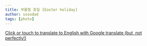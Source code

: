 ```yaml
---
title: 부활절 휴일 [Easter holiday]
author: sosodad
tags: [photo]
---
```


[Click or touch to translate to English with Google translate (but, not perfectly!)](https://jinseuk56-github-io.translate.goog/posts/0006/?_x_tr_sl=ko&_x_tr_tl=en&_x_tr_hl=ko&_x_tr_pto=wapp)


<!-- <div class="grid-container">
  <div class="grid grid--p-1">
    <div class="cell cell--6"><div class="card">
  <div class="card__image">
    <img class="image" src="https://onedrive.live.com/embed?resid=F96DE3EAE83811FB%2183363&authkey=%21ADZ4MW9wM2bXkhE&height=1024"/>
  </div>
  <div class="card__content">
    <div class="card__header">
      <p>휴일 시작 전날 출근길 - 출근하는 사람이 확실히 적었다.</p>
    </div>
  </div>
</div></div>
    <div class="cell cell--6"><div class="card">
  <div class="card__image">
    <img class="image" src="https://onedrive.live.com/embed?resid=F96DE3EAE83811FB%2183364&authkey=%21AARWQs_oQbo21XM&height=1024"/>
  </div>
  <div class="card__content">
    <div class="card__header">
      <p>하루 종일 요란했던 날씨 - 쨍하다가 비 엄청 오고 우박도 오고 그리고 노을 잠깐.</p>
    </div>
  </div>
</div></div>
    <div class="cell cell--6"><div class="card">
  <div class="card__image">
    <img class="image" src="https://onedrive.live.com/embed?resid=F96DE3EAE83811FB%2183365&authkey=%21ABYYpDsBmvIpMKs&height=1024"/>
  </div>
  <div class="card__content">
    <div class="card__header">
      <p>휴일 시작 첫 외출 - 비둘기만큼 흔한 백조님들.</p>
    </div>
  </div>
</div></div>
    <div class="cell cell--6"><div class="card">
  <div class="card__image">
    <img class="image" src="https://onedrive.live.com/embed?resid=F96DE3EAE83811FB%2183392&authkey=%21AIRa5f6-4FWjBfg&height=1024"/>
  </div>
  <div class="card__content">
    <div class="card__header">
      <p>설거지 내기 - 영국 와서 세 번만에 첫 승을 거뒀다.</p>
    </div>
  </div>
</div></div>
    <div class="cell cell--6"><div class="card">
  <div class="card__image">
    <img class="image" src="https://onedrive.live.com/embed?resid=F96DE3EAE83811FB%2183395&authkey=%21AB3AwHEFzDVpKzY&height=1024"/>
  </div>
  <div class="card__content">
    <div class="card__header">
      <p>테라스 외출 - 과연 산책냥이가 될 수 있을 것인가.</p>
    </div>
  </div>
</div></div>
    <div class="cell cell--6"><div class="card">
  <div class="card__image">
    <img class="image" src="https://onedrive.live.com/embed?resid=F96DE3EAE83811FB%2183393&authkey=%21APm-uR1gezAO-Dg&height=1024"/>
  </div>
  <div class="card__content">
    <div class="card__header">
      <p>이 박사가 만들어준 정통 까르보나라 - 이탈리아 백종원 유튜브 참고</p>
    </div>
  </div>
</div></div>
<div class="cell cell--6"><div class="card">
  <div class="card__image">
    <img class="image" src="https://onedrive.live.com/embed?resid=F96DE3EAE83811FB%2183397&authkey=%21AP8kptqn4f6CfSk&height=1024"/>
  </div>
  <div class="card__content">
    <div class="card__header">
      <p>Oxford 가는 길에 찍은 Reading 명물 - 그 유명한 뱅크시 (Banksy) 의 작품</p>
    </div>
  </div>
  </div></div>
  <div class="cell cell--6"><div class="card">
  <div class="card__image">
    <img class="image" src="https://onedrive.live.com/embed?resid=F96DE3EAE83811FB%2183414&authkey=%21ANlhl4m1Z5oECJI&height=1024"/>
  </div>
  <div class="card__content">
    <div class="card__header">
      <p>First cream tea in Oxford</p>
    </div>
  </div>
</div></div>
<div class="cell cell--6"><div class="card">
  <div class="card__image">
    <img class="image" src="https://onedrive.live.com/embed?resid=F96DE3EAE83811FB%2183402&authkey=%21AJnYKcRrt5iz2K4&height=1024"/>
  </div>
  <div class="card__content">
    <div class="card__header">
      <p>날씨만 좋았더라면...</p>
    </div>
  </div>
</div></div>
<div class="cell cell--6"><div class="card">
  <div class="card__image">
    <img class="image" src="https://onedrive.live.com/embed?resid=F96DE3EAE83811FB%2183404&authkey=%21AFSUM0s4lGoz76U&height=1024"/>
  </div>
  <div class="card__content">
    <div class="card__header">
      <p>크라이스트 처치 (Christ Church) - 내부는 다음 기회에...</p>
    </div>
  </div>
</div></div>
<div class="cell cell--6"><div class="card">
  <div class="card__image">
    <img class="image" src="https://onedrive.live.com/embed?resid=F96DE3EAE83811FB%2183403&authkey=%21AC-p86iyxYqNvKg&height=1024"/>
  </div>
  <div class="card__content">
    <div class="card__header">
      <p>First pub in Oxford</p>
    </div>
  </div>
</div></div>
<div class="cell cell--6"><div class="card">
  <div class="card__image">
    <img class="image" src="https://onedrive.live.com/embed?resid=F96DE3EAE83811FB%2183406&authkey=%21AGeF8fIUEmUgBRQ&height=1024"/>
  </div>
  <div class="card__content">
    <div class="card__header">
      <p>이 박사가 만들어준 김밥 - 이번에 쌀을 잘 샀다.</p>
    </div>
  </div>
</div></div>
<div class="cell cell--6"><div class="card">
  <div class="card__image">
    <img class="image" src="https://onedrive.live.com/embed?resid=F96DE3EAE83811FB%2183407&authkey=%21AL34NcJztrzo9ks&width=1024"/>
  </div>
  <div class="card__content">
    <div class="card__header">
      <p>휴일 마지막날 - 마지막 산책</p>
    </div>
  </div>
</div></div>
<div class="cell cell--6"><div class="card">
  <div class="card__image">
    <img class="image" src="https://onedrive.live.com/embed?resid=F96DE3EAE83811FB%2183409&authkey=%21ABDKgfROvAGqeEs&width=1024"/>
  </div>
  <div class="card__content">
    <div class="card__header">
      <p>해가 많이 길어졌어.</p>
    </div>
  </div>
</div></div>
  </div>
</div> -->
